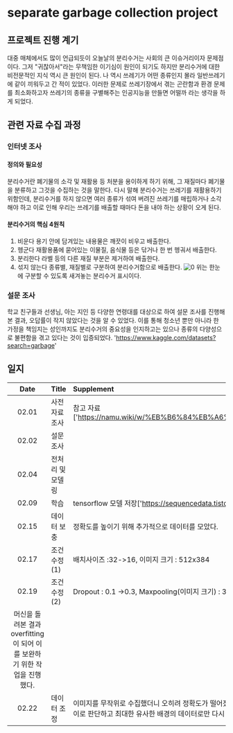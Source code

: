 # separate garbage collection project

## 프로젝트 진행 계기
대중 매체에서도 많이 언급되듯이 오늘날의 분리수거는 사회의 큰 이슈거리이자 문제점이다. 
그저 "귀찮아서"라는 무책임한 이기심이 원인이 되기도 하지만 분리수거에 대한 비전문적인 지식 역시 큰 원인이 된다. 나 역시 쓰레기가 어떤 종류인지 몰라 일반쓰레기에 같이 끼워두고 간 적이 있었다. 
이러한 문제로 쓰레기장에서 겪는 곤란함과 환경 문제를 최소화하고자 쓰레기의 종류을 구별해주는 인공지능을 만들면 어떨까 라는 생각을 하게 되었다.

## 관련 자료 수집 과정
### 인터넷 조사
#### 정의와 필요성
분리수거란 폐기물의 소각 및 재활용 등 처분을 용이하게 하기 위해, 그 재질마다 폐기물을 분류하고 그것을 수집하는 것을 말한다.
다시 말해 분리수거는 쓰레기를 재활용하기 위함인데, 분리수거를 하지 않으면 여러 종류가 섞여 버려진 쓰레기를 매립하거나 소각해야 하고 이로 인해 우리는 쓰레기를 배출할 때마다 돈을 내야 하는 상황이 오게 된다.
#### 분리수거의 핵심 4원칙
 1. 비운다
 용기 안에 담겨있는 내용물은 깨끗이 비우고 배출한다.
 2. 헹군다
 재활용품에 묻어있는 이물질, 음식물 등은 닦거나 한 번 헹궈서 배출한다.
 3. 분리한다
 라벨 등의 다른 재질 부분은 제거하여 배출한다.
 4. 섞지 않는다
 종류별, 재질별로 구분하여 분리수거함으로 배출한다.
![0](https://user-images.githubusercontent.com/76692294/108505492-d5d79d00-72fa-11eb-858f-ded74eef611b.jpg)
위는 한눈에 구분할 수 있도록 새겨놓는 분리수거 표시이다.
### 설문 조사
학교 친구들과 선생님, 아는 지인 등 다양한 연령대를 대상으로 하여 설문 조사를 진행해본 결과, 오답률이 작지 않았다는 것을 알 수 있었다.
이를 통해 청소년 뿐만 아니라 한 가정을 책임지는 성인까지도 분리수거의 중요성을 인지하고는 있으나 종류의 다양성으로 불편함을 겪고 있다는 것이 입증되었다.
'https://www.kaggle.com/datasets?search=garbage'

## 일지

|Date|Title|Supplement|
|:---:|:---|:---|
|02.01|사전 자료 조사|참고 자료['https://namu.wiki/w/%EB%B6%84%EB%A6%AC%EC%88%98%EA%B1%B0']|
|02.02|설문조사||
|02.04|전처리 및 모델링||
|02.09|학습|tensorflow 모델 저장['https://sequencedata.tistory.com/14']|
|02.15|데이터 보충|정확도를 높이기 위해 추가적으로 데이터를 모았다.|
|02.17|조건 수정(1)|배치사이즈 :32->16, 이미지 크기 : 512x384|
|02.19|조건 수정(2)|Dropout : 0.1 ->0.3, Maxpooling(이미지 크기) : 32 -> 64
머신을 돌려본 결과 overfitting이 되어 이를 보완하기 위한 작업을 진행했다.|
|02.22|데이터 조정|이미지를 무작위로 수집했더니 오히려 정확도가 떨어졌다. 이의 원인을 이미지의 배경 색깔 차이로 판단하고 최대한 유사한 배경의 데이터로만 다시 모아보았다.|

